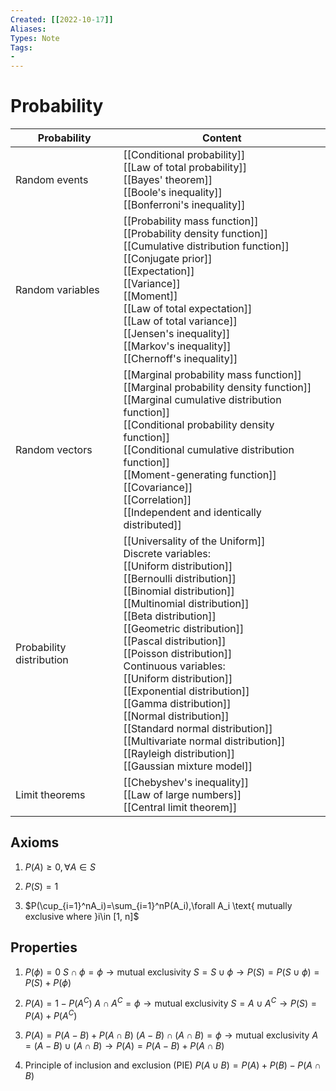 ```yaml
---
Created: [[2022-10-17]]
Aliases: 
Types: Note
Tags: 
- 
---
```

# Probability
| Probability              | Content                                                                                                                                                                                                                                                                                                                                                                                                                                                                                                                                                                       |
| ------------------------ | ----------------------------------------------------------------------------------------------------------------------------------------------------------------------------------------------------------------------------------------------------------------------------------------------------------------------------------------------------------------------------------------------------------------------------------------------------------------------------------------------------------------------------------------------------------------------------- |
| Random events            | [[Conditional probability]]<br>[[Law of total probability]]<br>[[Bayes' theorem]]<br>[[Boole's inequality]]<br>[[Bonferroni's inequality]]                                                                                                                                                                                                                                                                                                                                                                                                                                    |
| Random variables         | [[Probability mass function]]<br>[[Probability density function]]<br>[[Cumulative distribution function]]<br>[[Conjugate prior]]<br>[[Expectation]]<br>[[Variance]]<br>[[Moment]]<br>[[Law of total expectation]]<br>[[Law of total variance]]<br>[[Jensen's inequality]]<br>[[Markov's inequality]]<br>[[Chernoff's inequality]]                                                                                                                                                                                                                                             |
| Random vectors           | [[Marginal probability mass function]]<br>[[Marginal probability density function]]<br>[[Marginal cumulative distribution function]]<br>[[Conditional probability density function]]<br>[[Conditional cumulative distribution function]]<br>[[Moment-generating function]]<br>[[Covariance]]<br>[[Correlation]]<br>[[Independent and identically distributed]]                                                                                                                                                                                                                |
| Probability distribution | [[Universality of the Uniform]]<br>Discrete variables:<br>[[Uniform distribution]]<br>[[Bernoulli distribution]]<br>[[Binomial distribution]]<br>[[Multinomial distribution]]<br>[[Beta distribution]]<br>[[Geometric distribution]]<br>[[Pascal distribution]]<br>[[Poisson distribution]]<br>Continuous variables: <br>[[Uniform distribution]]<br>[[Exponential distribution]]<br>[[Gamma distribution]]<br>[[Normal distribution]]<br>[[Standard normal distribution]]<br>[[Multivariate normal distribution]]<br>[[Rayleigh distribution]]<br>[[Gaussian mixture model]] |
| Limit theorems           | [[Chebyshev's inequality]]<br>[[Law of large numbers]]<br>[[Central limit theorem]]                                                                                                                                                                                                                                                                                                                                                                                                                                                                                           |

## Axioms
1. $P(A)\geq0,\forall A\in S$
   
2. $P(S)=1$
   
3. $P(\cup_{i=1}^nA_i)=\sum_{i=1}^nP(A_i),\forall A_i \text{ mutually exclusive where }i\in [1, n]$

## Properties
1. $P(\phi)=0$
   $S\cap\phi=\phi\rightarrow\text{mutual exclusivity}$
   $S=S\cup\phi\rightarrow P(S)=P(S\cup\phi)=P(S)+P(\phi)$
   
2. $P(A)=1-P(A^C)$
   $A\cap A^C=\phi\rightarrow \text{mutual exclusivity}$
   $S=A\cup A^C\rightarrow P(S)=P(A)+P(A^C)$
   
3. $P(A)=P(A-B)+P(A\cap B)$
   $(A-B)\cap (A\cap B)=\phi\rightarrow \text{mutual exclusivity}$
   $A=(A-B)\cup (A\cap B)\rightarrow P(A)=P(A-B)+P(A\cap B)$
   
4. Principle of inclusion and exclusion (PIE)
   $P(A\cup B)=P(A)+P(B)-P(A\cap B)$
